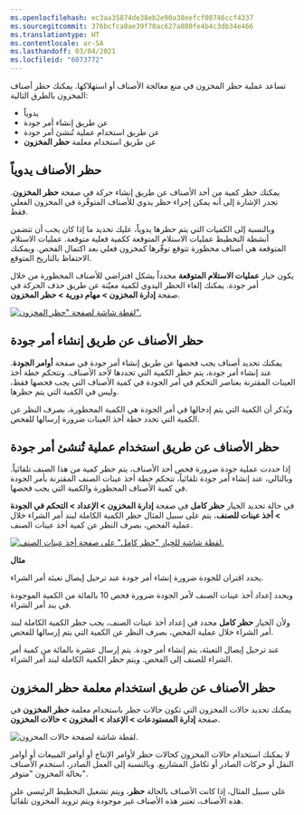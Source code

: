 ```yaml
---
ms.openlocfilehash: ec3aa35874de38eb2e90a38eefcf08746ccf4337
ms.sourcegitcommit: 376bcfca0ae39f70ac627a080fe4b4c3db34e466
ms.translationtype: HT
ms.contentlocale: ar-SA
ms.lasthandoff: 03/04/2021
ms.locfileid: "6073772"
---
```

تساعد عملية حظر المخزون في منع معالجة الأصناف أو استهلاكها. يمكنك حظر أصناف المخزون بالطرق التالية:

-   يدوياً
-   عن طريق إنشاء أمر جودة
-   عن طريق استخدام عملية تُنشئ أمر جودة
-   عن طريق استخدام معلمة **حظر المخزون**

## <a name="blocking-items-manually"></a>حظر الأصناف يدوياً 

يمكنك حظر كمية من أحد الأصناف عن طريق إنشاء حركة في صفحة **حظر المخزون**. تجدر الإشارة إلى أنه يمكن إجراء حظر يدوي للأصناف المتوفّرة في المخزون الفعلي فقط.

وبالنسبة إلى الكميات التي يتم حظرها يدوياً، عليك تحديد ما إذا كان يجب أن تتضمن أنشطة التخطيط عمليات الاستلام المتوقعة ككمية فعلية متوقعة.
عمليات الاستلام المتوقعة هي أصناف محظورة تتوقع توفّرها كمخزون فعلي بعد اكتمال الفحص. ويمكنك الاحتفاظ بالتاريخ المتوقع.

يكون خيار **عمليات الاستلام المتوقعة** محدداً بشكل افتراضي للأصناف المحظورة من خلال أمر جودة. يمكنك إلغاء الحظر اليدوي لكمية معيّنة عن طريق حذف الحركة في صفحة **إدارة المخزون > مهام دورية > حظر المخزون**.

[ ![لقطة شاشة لصفحة "حظر المخزون".](../media/inventory-blocking.png) ](../media/inventory-blocking.png#lightbox) 

## <a name="blocking-items-by-creating-a-quality-order"></a>حظر الأصناف عن طريق إنشاء أمر جودة

يمكنك تحديد أصناف يجب فحصها عن طريق إنشاء أمر جودة في صفحة **أوامر الجودة**. عند إنشاء أمر جودة، يتم حظر الكمية التي تحددها لأحد الأصناف. وتتحكم خطة أخذ العينات المقترنة بعناصر التحكم في أمر الجودة في كمية الأصناف التي يجب فحصها فقط، وليس في الكمية التي يتم حظرها.

ويُذكر أن الكمية التي يتم إدخالها في أمر الجودة هي الكمية المحظورة، بصرف النظر عن الكمية التي تحدد خطة أخذ العينات ضرورة إرسالها للفحص.

## <a name="blocking-items-by-using-a-process-that-generates-a-quality-order"></a>حظر الأصناف عن طريق استخدام عملية تُنشئ أمر جودة 

إذا حددت عملية جودة ضرورة فحص أحد الأصناف، يتم حظر كمية من هذا الصنف تلقائياً. وبالتالي، عند إنشاء أمر جودة تلقائياً، تتحكم خطة أخذ عينات الصنف المقترنة بأمر الجودة في كمية الأصناف المحظورة والكمية التي يجب فحصها.

في حالة تحديد الخيار **حظر كامل** في صفحة **إدارة المخزون > الإعداد > التحكم في الجودة > أخذ عينات للصنف**، يتم على سبيل المثال حظر الكمية الكاملة لبند أمر الشراء خلال عملية الفحص، بصرف النظر عن كمية أخذ عينات الصنف.
 
[ ![لقطة شاشة للخيار "حظر كامل" على صفحة أخذ عينات الصنف.](../media/full-blocking.png) ](../media/full-blocking.png#lightbox)


**مثال**

يحدد اقتران للجودة ضرورة إنشاء أمر جودة عند ترحيل إيصال تعبئة أمر الشراء.

ويحدد إعداد أخذ عينات الصنف لأمر الجودة ضرورة فحص 10 بالمائة من الكمية الموجودة في بند أمر الشراء.

ولأن الخيار **حظر كامل** محدد في إعداد أخذ عينات الصنف، يجب حظر الكمية الكاملة لبند أمر الشراء خلال عملية الفحص، بصرف النظر عن الكمية التي يتم إرسالها للفحص.

عند ترحيل إيصال التعبئة، يتم إنشاء أمر جودة. يتم إرسال عشرة بالمائة من كمية أمر الشراء للصنف إلى الفحص. ويتم حظر الكمية الكاملة لبند أمر الشراء.

## <a name="blocking-items-by-using-the-inventory-blocking-parameter"></a>حظر الأصناف عن طريق استخدام معلمة حظر المخزون 

يمكنك تحديد حالات المخزون التي تكون حالات حظر باستخدام معلمة **حظر المخزون** في صفحة **إدارة المستودعات > الإعداد > المخزون > حالات المخزون**.

![لقطة شاشة لصفحة حالات المخزون.](../media/inventory-status.png)

لا يمكنك استخدام حالات المخزون كحالات حظر لأوامر الإنتاج أو أوامر المبيعات أو أوامر النقل أو حركات الصادر أو تكامل المشاريع. وبالنسبة إلى العمل الصادر، استخدم الأصناف بحالة المخزون "متوفر".

على سبيل المثال، إذا كانت الأصناف بالحالة **حظر**، ويتم تشغيل التخطيط الرئيسي على هذه الأصناف، تعتبر هذه الأصناف غير موجودة ويتم تزويد المخزون تلقائياً.
